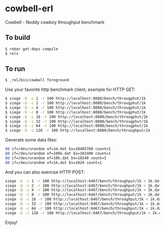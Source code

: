 cowbell-erl
===========

Cowbell - Noddy cowboy throughput benchmark

To build
-------

```bash
$ rebar get-deps compile
$ relx
```

To run
-------

```bash
$ _rel/bin/cowbell foreground
```

Use your favorite http benchmark client, example for HTTP GET:

```bash
$ siege -b -c 1 -r 100 http://localhost:8080/bench/througphut/1k
$ siege -b -c 2 -r 100 http://localhost:8080/bench/througphut/1k
$ siege -b -c 4 -r 100 http://localhost:8080/bench/througphut/1k
$ siege -b -c 8 -r 100 http://localhost:8080/bench/througphut/1k
$ siege -b -c 16 -r 100 http://localhost:8080/bench/througphut/1k
$ siege -b -c 32 -r 100 http://localhost:8080/bench/througphut/1k
$ siege -b -c 64 -r 100 http://localhost:8080/bench/througphut/1k
$ siege -b -c 128 -r 100 http://localhost:8080/bench/throughput/1k
```

Generate some data files:

```bash
dd if=/dev/urandom of=1m.dat bs=10485760 count=1
dd if=/dev/urandom of=100k.dat bs=102400 count=1
dd if=/dev/urandom of=10k.dat bs=10240 count=1
dd if=/dev/urandom of=1k.dat bs=1024 count=1
````

And you can also exercise HTTP POST:

```bash
siege -b -c 1 -r 100 http://localhost:6467/bench/throughput/1k < 1k.dat
siege -b -c 2 -r 100 http://localhost:6467/bench/throughput/1k < 1k.dat
siege -b -c 4 -r 100 http://localhost:6467/bench/throughput/1k < 1k.dat
siege -b -c 8 -r 100 http://localhost:6467/bench/throughput/1k < 1k.dat
siege -b -c 16 -r 100 http://localhost:6467/bench/throughput/1k < 1k.dat
siege -b -c 32 -r 100 http://localhost:6467/bench/throughput/1k < 1k.dat
siege -b -c 64 -r 100 http://localhost:6467/bench/throughput/1k < 1k.dat
siege -b -c 128 -r 100 http://localhost:6467/bench/throughput/1k < 1k.dat
```

Enjoy!
